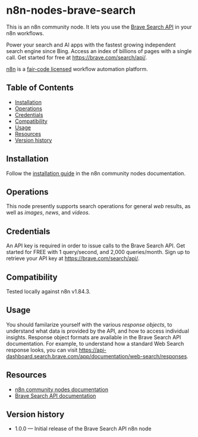 # n8n-nodes-brave-search

This is an n8n community node. It lets you use the [Brave Search API](https://brave.com/search/api/) in your n8n workflows.

Power your search and AI apps with the fastest growing independent search engine since Bing. Access an index of billions of pages with a single call. Get started for free at https://brave.com/search/api/.

[n8n](https://n8n.io/) is a [fair-code licensed](https://docs.n8n.io/reference/license/) workflow automation platform.

## Table of Contents

- [Installation](#installation)
- [Operations](#operations)
- [Credentials](#credentials)
- [Compatibility](#compatibility)
- [Usage](#usage)
- [Resources](#resources)
- [Version history](#version-history)

## Installation

Follow the [installation guide](https://docs.n8n.io/integrations/community-nodes/installation/) in the n8n community nodes documentation.

## Operations

This node presently supports search operations for general _web_ results, as well as _images_, _news_, and _videos_.

## Credentials

An API key is required in order to issue calls to the Brave Search API. Get started for FREE with 1 query/second, and 2,000 queries/month. Sign up to retrieve your API key at https://brave.com/search/api/.

## Compatibility

Tested locally against n8n v1.84.3.

## Usage

You should familarize yourself with the various _response objects_, to understand what data is provided by the API, and how to access individual insights. Response object formats are available in the Brave Search API documentation. For example, to understand how a standard Web Search response looks, you can visit https://api-dashboard.search.brave.com/app/documentation/web-search/responses.

## Resources

* [n8n community nodes documentation](https://docs.n8n.io/integrations/community-nodes/)
* [Brave Search API documentation](https://api-dashboard.search.brave.com/app/documentation/)

## Version history

- 1.0.0 &mdash; Initial release of the Brave Search API n8n node
